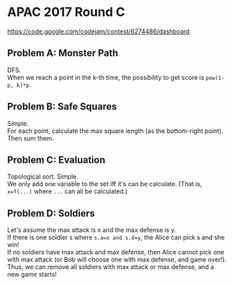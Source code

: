 # APAC 2017 Round C
https://code.google.com/codejam/contest/6274486/dashboard

## Problem A: Monster Path

DFS.  
When we reach a point in the k-th time, the possibility to get score
is `pow(1-p, k)*p`.

## Problem B: Safe Squares

Simple.  
For each point,
calculate the max square length (as the bottom-right point).
Then sum them.

## Problem C: Evaluation

Topological sort. Simple.  
We only add one variable to the set iff it's can be calculate. (That is, 
`x=f(...)` where `...` can all be calculated.)

## Problem D: Soldiers

Let's assume the max attack is x and the max defense is y.  
If there is one soldier s where `s.a=x and s.d=y`, the Alice can pick s and she win!  
If no soldiers have max attack and max defense, then Alice cannot pick one
with max attack (or Bob will choose one with max defense, and game over!).  
Thus, we can remove all soldiers with max attack or max defense, and a new game starts!
